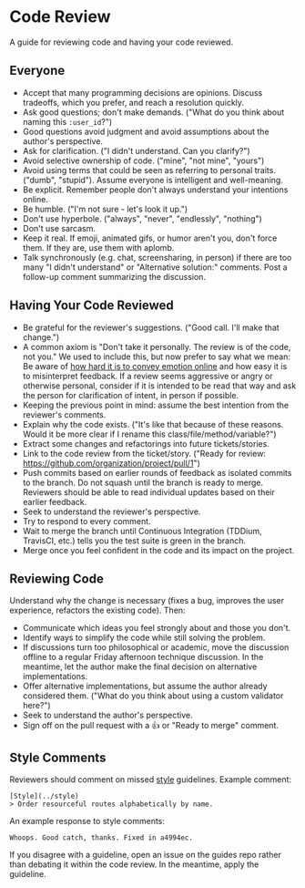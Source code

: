 # Code Review

A guide for reviewing code and having your code reviewed.

## Everyone

* Accept that many programming decisions are opinions. Discuss tradeoffs, which you prefer, and reach a resolution quickly.
* Ask good questions; don't make demands. ("What do you think about naming this `:user_id`?")
* Good questions avoid judgment and avoid assumptions about the author's perspective.
* Ask for clarification. ("I didn't understand. Can you clarify?")
* Avoid selective ownership of code. ("mine", "not mine", "yours")
* Avoid using terms that could be seen as referring to personal traits. ("dumb", "stupid"). Assume everyone is intelligent and well-meaning.
* Be explicit. Remember people don't always understand your intentions online.
* Be humble. ("I'm not sure - let's look it up.")
* Don't use hyperbole. ("always", "never", "endlessly", "nothing")
* Don't use sarcasm.
* Keep it real. If emoji, animated gifs, or humor aren't you, don't force them. If they are, use them with aplomb.
* Talk synchronously (e.g. chat, screensharing, in person) if there are too many "I didn't understand" or "Alternative solution:" comments. Post a follow-up comment summarizing the discussion.

## Having Your Code Reviewed

* Be grateful for the reviewer's suggestions. ("Good call. I'll make that change.")
* A common axiom is "Don't take it personally. The review is of the code, not you." We used to include this, but now prefer to say what we mean: Be aware of [how hard it is to convey emotion online] and how easy it is to misinterpret feedback. If a review seems aggressive or angry or otherwise personal, consider if it is intended to be read that way and ask the person for clarification of intent, in person if possible.
* Keeping the previous point in mind: assume the best intention from the reviewer's comments.
* Explain why the code exists. ("It's like that because of these reasons. Would it be more clear if I rename this class/file/method/variable?")
* Extract some changes and refactorings into future tickets/stories.
* Link to the code review from the ticket/story. ("Ready for review: https://github.com/organization/project/pull/1")
* Push commits based on earlier rounds of feedback as isolated commits to the branch. Do not squash until the branch is ready to merge. Reviewers should be able to read individual updates based on their earlier feedback.
* Seek to understand the reviewer's perspective.
* Try to respond to every comment.
* Wait to merge the branch until Continuous Integration (TDDium, TravisCI, etc.) tells you the test suite is green in the branch.
* Merge once you feel confident in the code and its impact on the project.

[how hard it is to convey emotion online]: https://www.fastcodesign.com/3036748/why-its-so-hard-to-detect-emotion-in-emails-and-texts

## Reviewing Code

Understand why the change is necessary (fixes a bug, improves the user experience, refactors the existing code). Then:

* Communicate which ideas you feel strongly about and those you don't.
* Identify ways to simplify the code while still solving the problem.
* If discussions turn too philosophical or academic, move the discussion offline to a regular Friday afternoon technique discussion. In the meantime, let the author make the final decision on alternative implementations.
* Offer alternative implementations, but assume the author already considered them. ("What do you think about using a custom validator here?")
* Seek to understand the author's perspective.
* Sign off on the pull request with a :thumbsup: or "Ready to merge" comment.

## Style Comments

Reviewers should comment on missed [style](../style) guidelines. Example comment:

    [Style](../style)
    > Order resourceful routes alphabetically by name.

An example response to style comments:

    Whoops. Good catch, thanks. Fixed in a4994ec.

If you disagree with a guideline, open an issue on the guides repo rather than debating it within the code review. In the meantime, apply the guideline.
